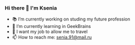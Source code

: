 ### Hi there 👋 I'm Ksenia

- 📚 I’m currently working on studing my future profession
- 🔬 I’m currently learning in GeekBrains
- 🌴 I want my job to allow me to travel
- 📫 How to reach me: senia.91@mail.ru
 
